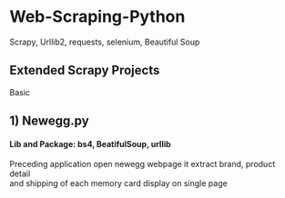 # Web-Scraping-Python
Scrapy, Urllib2, requests, selenium, Beautiful Soup


## Extended Scrapy Projects
Basic 


## 1) Newegg.py
#### Lib and Package: bs4, BeatifulSoup, urllib
Preceding application open newegg webpage it extract brand, product detail  
and shipping of each memory card display on single page
